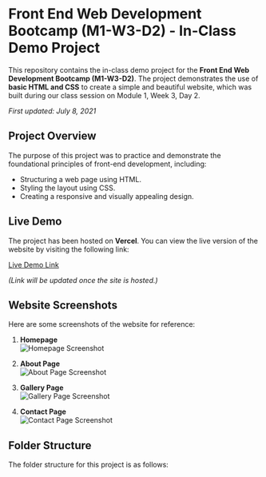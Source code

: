 # Front End Web Development Bootcamp (M1-W3-D2) - In-Class Demo Project

This repository contains the in-class demo project for the **Front End Web Development Bootcamp (M1-W3-D2)**. The project demonstrates the use of **basic HTML and CSS** to create a simple and beautiful website, which was built during our class session on Module 1, Week 3, Day 2.

_First updated: July 8, 2021_

## Project Overview

The purpose of this project was to practice and demonstrate the foundational principles of front-end development, including:

- Structuring a web page using HTML.
- Styling the layout using CSS.
- Creating a responsive and visually appealing design.

## Live Demo

The project has been hosted on **Vercel**. You can view the live version of the website by visiting the following link:

[Live Demo Link](#)

_(Link will be updated once the site is hosted.)_

## Website Screenshots

Here are some screenshots of the website for reference:

1. **Homepage**  
   ![Homepage Screenshot](https://github.com/Ningsang-Jabegu/In-class-demo/homepage-screenshot.png)

2. **About Page**  
   ![About Page Screenshot](https://github.com/Ningsang-Jabegu/In-class-demo/about-screenshot.png)

3. **Gallery Page**  
   ![Gallery Page Screenshot](https://github.com/Ningsang-Jabegu/In-class-demo/gallery-screenshot.png)

4. **Contact Page**  
   ![Contact Page Screenshot](https://github.com/Ningsang-Jabegu/In-class-demo/contact-screenshot.png)

## Folder Structure

The folder structure for this project is as follows:

